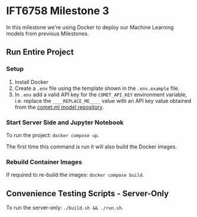 # IFT6758 Milestone 3

In this milestone we're using Docker to deploy our Machine Learning models from previous Milestones.

## Run Entire Project
### Setup
1. Install Docker
2. Create a `.env` file using the template shown in the `.env.example` file.
3. In `.env` add a valid API key for the `COMET_API_KEY` environment variable, i.e. replace the `____REPLACE_ME____` value with an API key value obtained from the [comet.ml model repository](https://www.comet.ml/meriembchaaben/ift6758).

### Start Server Side and Jupyter Notebook
To run the project: `docker compose up`.

The first time this command is run it will also build the Docker images.

### Rebuild Container Images
If required to re-build the images: `docker compose build`.

## Convenience Testing Scripts - Server-Only
To run the server-only:  `./build.sh && ./run.sh`.
